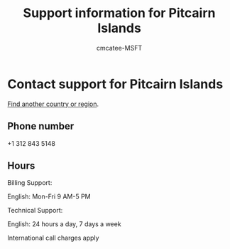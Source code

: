 ﻿---                                
title: Support information for Pitcairn Islands
author: cmcatee-MSFT
ms.author: cmcatee
manager: mnirkhe
audience: Admin
ms.topic: reference
ms.service: o365-administration
localization_priority: Normal
description: Learn how to contact support for your country or region.
ROBOTS: NOINDEX, NOFOLLOW
---

# Contact support for Pitcairn Islands

[Find another country or region](../contact-support-for-business-products.md).

## Phone number
+1 312 843 5148

## Hours
Billing Support:

English: Mon-Fri 9 AM-5 PM

Technical Support:

English: 24 hours a day, 7 days a week

International call charges apply